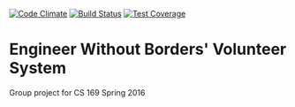 [![Code Climate](https://codeclimate.com/github/carmentang/engineerswithoutborders/badges/gpa.svg)](https://codeclimate.com/github/carmentang/engineerswithoutborders)
[![Build Status](https://travis-ci.org/carmentang/engineerswithoutborders.svg?branch=master)](https://travis-ci.org/carmentang/engineerswithoutborders)
[![Test Coverage](https://codeclimate.com/github/carmentang/engineerswithoutborders/badges/coverage.svg)](https://codeclimate.com/github/carmentang/engineerswithoutborders/coverage)

# Engineer Without Borders' Volunteer System

Group project for CS 169 Spring 2016

